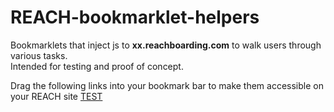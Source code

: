 # REACH-bookmarklet-helpers

Bookmarklets that inject js to <b>xx.reachboarding.com</b> to walk users through various tasks.
<br>
Intended for testing and proof of concept.

Drag the following links into your bookmark bar to make them accessible on your REACH site
<a href=javascript:(function(){alert(0);})();>TEST</a>
